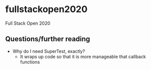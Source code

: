 # fullstackopen2020
 Full Stack Open 2020


## Questions/further reading
- Why do I need SuperTest, exactly?
    - It wraps up code so that it is more manageable that callback functions